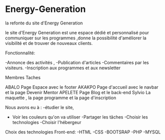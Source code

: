 # Energy-Generation
la refonte du site d'Energy Generation 


le site d'Energy Generation  est une espace dédié et personnalisé pour communiquer sur les programmes ,donne la possibilité d'améliorer la visibilité et de trouver de nouveaux clients. 

Fonctionnalité:

-Annonce des activités ,
-Publication d'articles 
-Commentaires par les visiteurs.
-Inscription aux programmes et aux newsletter



Membres           Taches 

ABALO               Page Espace  avec le footer
AKAKPO              Page d'accueil avec le navbar et la page Devenir Mentor 
APELETE             Page Blog et le back-end
Sylvio              La maquette , la page programme et la page d'inscription 

Nous avons eu à :
-étudier le site,
- Voir les couleurs qu'on va utiliser 
-Partager les tâches
-Choisir les technologies
-Choisir l'hébergeur


Choix des technologies
Front-end:
-HTML
-CSS
-BOOTSRAP
-PHP
-MYSQL

